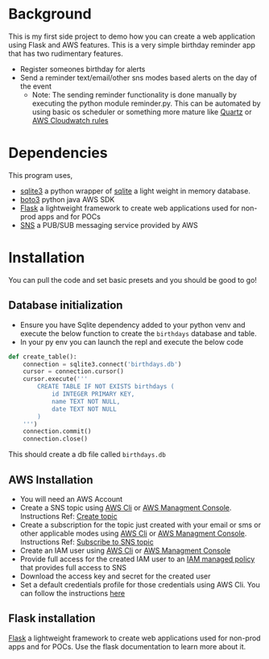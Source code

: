 # Background
This is my first side project to demo how you can create a web application using Flask and AWS features. This is a very simple birthday reminder app that has two rudimentary features.
* Register someones birthday for alerts
* Send a reminder text/email/other sns modes based alerts on the day of the event
  * Note: The sending reminder functionality is done manually by executing the python module reminder.py. This can be automated by using basic os scheduler or something more mature like [Quartz](https://www.quartz-scheduler.org/) or [AWS Cloudwatch rules](https://docs.aws.amazon.com/eventbridge/latest/userguide/eb-create-rule-schedule.html)
# Dependencies
This program uses,
* [sqlite3](https://docs.python.org/3/library/sqlite3.html) a python wrapper of [sqlite](https://www.sqlite.org/index.html) a light weight in memory database.
* [boto3](https://boto3.amazonaws.com/v1/documentation/api/latest/index.html) python java AWS SDK
* [Flask](https://flask.palletsprojects.com/en/3.0.x/) a lightweight framework to create web applications used for non-prod apps and for POCs 
* [SNS](https://aws.amazon.com/sns/) a PUB/SUB messaging service provided by AWS

# Installation
You can pull the code and set basic presets and you should be good to go!

## Database initialization
* Ensure you have Sqlite dependency added to your python venv and execute the below function to create the `birthdays` database and table.
* In your py env you can launch the repl and execute the below code
```python
def create_table():
    connection = sqlite3.connect('birthdays.db')
    cursor = connection.cursor()
    cursor.execute('''
        CREATE TABLE IF NOT EXISTS birthdays (
            id INTEGER PRIMARY KEY,
            name TEXT NOT NULL,
            date TEXT NOT NULL
        )
    ''')
    connection.commit()
    connection.close()
```
This should create a db file called `birthdays.db`

## AWS Installation
* You will need an AWS Account
* Create a SNS topic using [AWS Cli](https://aws.amazon.com/cli/)  or [AWS  Managment Console](https://aws.amazon.com/console/). Instructions Ref: [Create topic](https://docs.aws.amazon.com/sns/latest/dg/sns-create-topic.html)
* Create a subscription for the topic just created with your email or sms or other applicable modes using [AWS Cli](https://aws.amazon.com/cli/)  or [AWS  Managment Console](https://aws.amazon.com/console/). Instructions Ref: [Subscribe to SNS topic](https://docs.aws.amazon.com/sns/latest/dg/sns-create-subscribe-endpoint-to-topic.html)
* Create an IAM user using [AWS Cli](https://aws.amazon.com/cli/)  or [AWS  Managment Console](https://aws.amazon.com/console/)
* Provide full access for the created IAM user to an [IAM managed policy](https://docs.aws.amazon.com/aws-managed-policy/latest/reference/AmazonSNSFullAccess.html) that provides full access to SNS
* Download the access key and secret for the created user
* Set a default credentials profile for those credentials using AWS Cli. You can follow the instructions [here](https://docs.aws.amazon.com/cli/latest/userguide/cli-configure-files.html)

## Flask installation
[Flask](https://flask.palletsprojects.com/en/3.0.x/) a lightweight framework to create web applications used for non-prod apps and for POCs. Use the flask documentation to learn more about it.